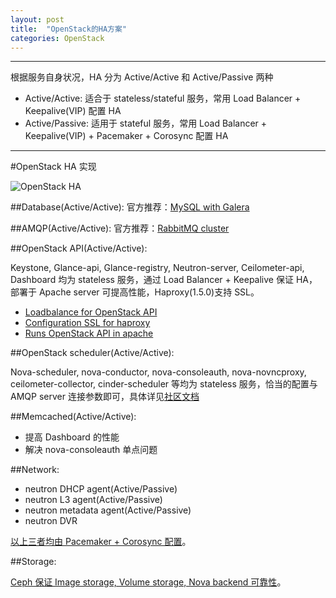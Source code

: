 ```yaml
---
layout: post
title:  "OpenStack的HA方案"
categories: OpenStack
---
```


---------------

根据服务自身状况，HA 分为 Active/Active 和 Active/Passive 两种

- Active/Active:   适合于 stateless/stateful 服务，常用 Load Balancer + Keepalive(VIP) 配置 HA
- Active/Passive: 适用于 stateful 服务，常用 Load Balancer + Keepalive(VIP) + Pacemaker + Corosync 配置 HA

---------------

#OpenStack HA 实现

![OpenStack HA](http://7xp2eu.com1.z0.glb.clouddn.com/HA.png?imageView2/1/w/600/q/100)

##Database(Active/Active):
官方推荐：[MySQL with Galera](http://docs.OpenStack.org/high-availability-guide/content/ha-aa-db.html)

##AMQP(Active/Active): 
官方推荐：[RabbitMQ cluster](https://OpenStack.redhat.com/RabbitMQ)

##OpenStack API(Active/Active):

Keystone, Glance-api, Glance-registry, Neutron-server, Ceilometer-api, Dashboard 均为 stateless 服务，通过 Load Balancer + Keepalive 保证 HA，部署于 Apache server 可提高性能，Haproxy(1.5.0)支持 SSL。

- [Loadbalance for OpenStack API](http://OpenStack.redhat.com/Load_Balance_OpenStack_API)
- [Configuration SSL for haproxy](http://www.b2btech.in/implement-ssl-termination-haproxy-ubuntu-14-04)
- [Runs OpenStack API in apache](http://andy.mc.it/2013/07/apache2-mod_wsgi-OpenStack-pt-2-nova-api-os-compute-nova-api-ec2/#comment-35)

##OpenStack scheduler(Active/Active):

Nova-scheduler, nova-conductor, nova-consoleauth, nova-novncproxy, ceilometer-collector, cinder-scheduler 等均为 stateless 服务，恰当的配置与 AMQP server 连接参数即可，具体详见[社区文档](http://docs.OpenStack.org/high-availability-guide/content/_run_OpenStack_api_and_schedulers.html)

##Memcached(Active/Active):

- 提高 Dashboard 的性能
- 解决 nova-consoleauth 单点问题

##Network:

- neutron DHCP agent(Active/Passive)
- neutron L3 agent(Active/Passive)
- neutron metadata agent(Active/Passive) 
- neutron DVR

[以上三者均由 Pacemaker + Corosync 配置](http://docs.OpenStack.org/high-availability-guide/content/ch-network.html)。
 
##Storage:

[Ceph 保证 Image storage, Volume storage, Nova backend 可靠性](http://www.ceph.com/docs/next/rbd/rbd-OpenStack/)。
